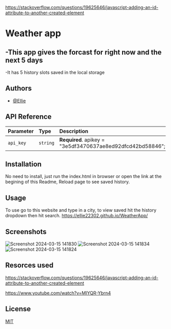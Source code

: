 https://stackoverflow.com/questions/19625646/javascript-adding-an-id-attribute-to-another-created-element

# Weather app

-This app gives the forcast for right now and the next 5 days
-
-It has 5 history slots saved in the local storage 


## Authors

- [@Ellie](https://github.com/Ellie22302)


## API Reference

| Parameter | Type     | Description                |
| :-------- | :------- | :------------------------- |
| `api_key` | `string` | **Required**. apikey = "3e5df3470637ae8ed92dfcd42bd58846"; |


## Installation

No need to install, just run the index.html in browser or open the link at the begining of this Readme, Reload page to see saved history.


## Usage
To use go to this website and type in a city, to view saved hit the history dropdown then hit search.
https://ellie22302.github.io/WeatherApp/
    
## Screenshots
![Screenshot 2024-03-15 141830](https://github.com/Ellie22302/WeatherApp/assets/146311968/5c7e1360-9a75-4eb6-8f72-fa46f9a93bd5)
![Screenshot 2024-03-15 141834](https://github.com/Ellie22302/WeatherApp/assets/146311968/78bc3363-83e3-4bac-afa9-d161872cc629)
![Screenshot 2024-03-15 141824](https://github.com/Ellie22302/WeatherApp/assets/146311968/cdd1ffb3-6f90-45dd-88c8-d52fb4814b9b)



## Resorces used

https://stackoverflow.com/questions/19625646/javascript-adding-an-id-attribute-to-another-created-element

https://www.youtube.com/watch?v=MIYQR-Ybrn4

## License

[MIT](https://choosealicense.com/licenses/mit/)

